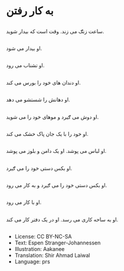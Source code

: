 # به کار رفتن

##
ساعت زنګ می زند. وقت است که بيدار شويد.

##
او بيدار می شود.

##
او تشناب می رود.

##
او دندان های خود را بورس می کند.

##
او دهانش را شستشو می دهد.

##
او دوش می ګیرد و موهای خود را می شوید.

##
او خود را با یک جان پاک خشک می کند.

##
او لباس می پوشد. او يک‌ دامن و بلوز می پوشد.

##
او بکس دستی خود را می ګيرد.

##
او بکس دستی خود‌ را می ګيرد و به کار می رود.

##
او با کار می رود.

##
او به ساحه کاری می رسد. او در يک دفتر کار می کند.

##
* License: CC BY-NC-SA
* Text: Espen Stranger-Johannessen
* Illustration: Aakanee
* Translation: Shir Ahmad Laiwal
* Language: prs

